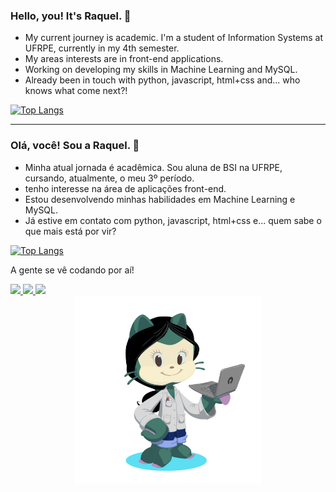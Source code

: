 ### Hello, you! It's Raquel. 👋

<ul>
  <li>My current journey is academic. I'm a student of Information Systems at UFRPE, currently in my 4th semester.</li>
  <li>My areas interests are in front-end applications.</li>
  <li>Working on developing my skills in Machine Learning and MySQL.</li>
  <li>Already been in touch with python, javascript, html+css and... who knows what come next?! </li>
</ul>

[![Top Langs](https://github-readme-stats.vercel.app/api/top-langs/?username=xraquelsilva&layout=donut)](https://github.com/xraquelsilva/github-readme-stats)

---

### Olá, você! Sou a Raquel. 👋

<ul>
  <li>Minha atual jornada é acadêmica. Sou aluna de BSI na UFRPE, cursando, atualmente, o meu 3º período.</li>
  <li>tenho interesse na área de aplicações front-end.</li>
  <li>Estou desenvolvendo minhas habilidades em Machine Learning e MySQL.</li>
  <li>Já estive em contato com python, javascript, html+css e... quem sabe o que mais está por vir?</li>
</ul>

[![Top Langs](https://github-readme-stats.vercel.app/api/top-langs/?username=xraquelsilva&layout=donut)](https://github.com/xraquelsilva/github-readme-stats)

A gente se vê codando por aí!

<a href="https://www.instagram.com/raquelsilvax" alt="Instagram" target="_blank">
  <img src="https://img.shields.io/badge/-Instagram-DF0174?style=for-the-badge&labelColor=DF0174&logo=instagram&logoColor=white&link=https://www.instagram.com/raquelsilvax">
</a>
<a href="https://www.twitter.com/raquelsilvax" alt="Twitter" target="_blank">
  <img src="https://img.shields.io/badge/Twitter-%231DA1F2.svg?style=for-the-badge&logo=Twitter&logoColor=white&link=https://www.twitter.com/raquelsilvax">
</a>
<a href="https://www.linkedin.com/in/raquelsilvax/" alt="Linkedin" target="_blank">
  <img src="https://img.shields.io/badge/linkedin-%230077B5.svg?style=for-the-badge&logo=linkedin&logoColor=white&link=https://www.linkedin.com/in/raquelsilvax">
</a>


<div align="center"> <img src="octocat-1686770367973.png" alt="" width="300px" /> </div>
